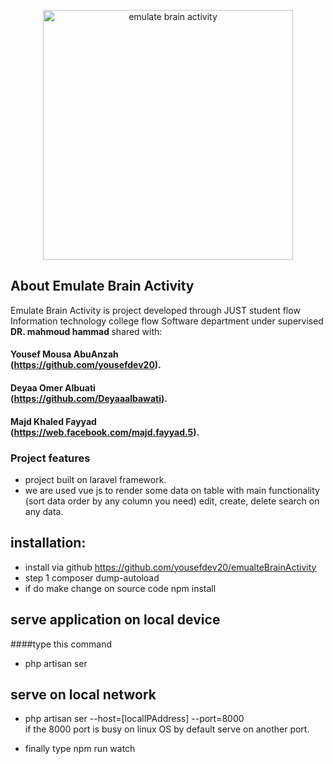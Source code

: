 <p align="center"><a href="http://yousefdev20.atwebpages.com/" target="_blank"><img src="http://yousefdev20.atwebpages.com/assets/images/logo.jpg" width="400" alt="emulate brain activity"></a></p>

## About Emulate Brain Activity

Emulate Brain Activity is project developed through JUST student flow Information technology college flow Software department under supervised <b> DR. mahmoud hammad </b> shared with:
#### Yousef Mousa AbuAnzah<br>(https://github.com/yousefdev20).
#### Deyaa Omer Albuati<br>(https://github.com/Deyaaalbawati).
#### Majd Khaled Fayyad <br>(https://web.facebook.com/majd.fayyad.5).


### Project features
- project built on laravel framework.
- we are used vue js to render some data on table with main functionality (sort data order by any column you need) edit, create, delete search on any data.

## installation:
- install via github https://github.com/yousefdev20/emualteBrainActivity
- step 1 composer dump-autoload
- if do make change on source code npm install

## serve application on local device
####type this command
* php artisan ser

##  serve on local network
* php artisan ser --host=[localIPAddress] --port=8000<br>
if the 8000 port is busy on linux OS by default serve on another port.
  
* finally type npm run watch
